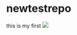 # newtestrepo
this is my first 
<img src="https://t4.ftcdn.net/jpg/05/11/55/91/360_F_511559113_UTxNAE1EP40z1qZ8hIzGNrB0LwqwjruK.jpg" style="height=100px">
